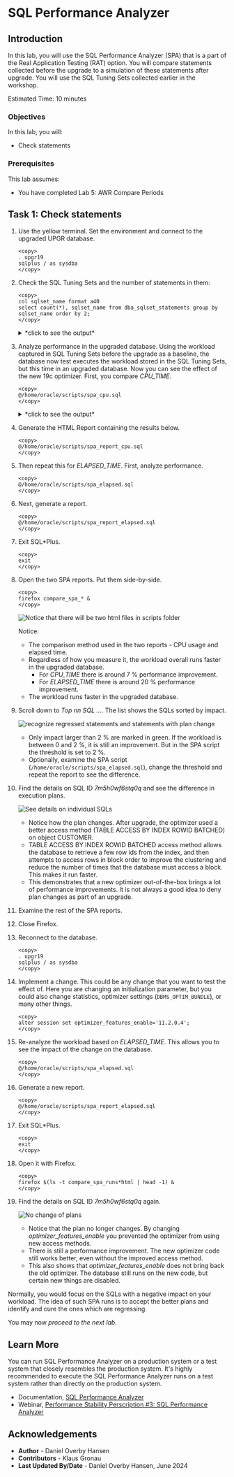 # SQL Performance Analyzer

## Introduction

In this lab, you will use the SQL Performance Analyzer (SPA) that is a part of the Real Application Testing (RAT) option. You will compare statements collected before the upgrade to a simulation of these statements after upgrade. You will use the SQL Tuning Sets collected earlier in the workshop.

Estimated Time: 10 minutes

### Objectives

In this lab, you will:
* Check statements

### Prerequisites

This lab assumes:

- You have completed Lab 5: AWR Compare Periods

## Task 1: Check statements

1. Use the yellow terminal. Set the environment and connect to the upgraded UPGR database.

    ```
    <copy>
    . upgr19
    sqlplus / as sysdba
    </copy>
    ```

2. Check the SQL Tuning Sets and the number of statements in them:

    ```
    <copy>
    col sqlset_name format a40
    select count(*), sqlset_name from dba_sqlset_statements group by sqlset_name order by 2;
    </copy>
    ```
    
    <details>
    <summary>*click to see the output*</summary>
    ``` text
    SQL> col sqlset_name format a40
    SQL> select count(*), sqlset_name from dba_sqlset_statements group by sqlset_name order by 2;

      COUNT(*) SQLSET_NAME
    ---------- ----------------------------------------
            31 STS_CaptureAWR
            38 STS_CaptureCursorCache  
    ```
    </details>

3. Analyze performance in the upgraded database. Using the workload captured in SQL Tuning Sets before the upgrade as a baseline, the database now test executes the workload stored in the SQL Tuning Sets, but this time in an upgraded database. Now you can see the effect of the new 19c optimizer. First, you compare *CPU\_TIME*.

    ```
    <copy>
    @/home/oracle/scripts/spa_cpu.sql
    </copy>
    ```

    <details>
    <summary>*click to see the output*</summary>
    ``` text
    SQL> @/home/oracle/scripts/spa_cpu.sql
    SQL Tuning Set does exist - will run SPA now ...
    SQL Performance Analyzer Task does not exist - will be created ...

    PL/SQL procedure successfully completed.    
    ```
    </details>

    The script:
    - Convert the information from `STS_CaptureAWR` into the right format.
    - Simulate the execution of all statements in `STS_CaptureAWR`.
    - Compare before/after.
    - Report on the results based on *CPU\_TIME*.

4. Generate the HTML Report containing the results below.

    ```
    <copy>
    @/home/oracle/scripts/spa_report_cpu.sql
    </copy>
    ```
5. Then repeat this for *ELAPSED\_TIME*. First, analyze performance.

    ```
    <copy>
    @/home/oracle/scripts/spa_elapsed.sql
    </copy>
    ```

5. Next, generate a report.

    ```
    <copy>
    @/home/oracle/scripts/spa_report_elapsed.sql
    </copy>
    ```    

6. Exit SQL*Plus.

    ```
    <copy>
    exit
    </copy>
    ```

7. Open the two SPA reports. Put them side-by-side.
    
    ```
    <copy>
    firefox compare_spa_* &
    </copy>
    ```
    ![Notice that there will be two html files in scripts folder](./images/spa-compare-two-reports.png " ")

    Notice: 
    * The comparison method used in the two reports - CPU usage and elapsed time.
    * Regardless of how you measure it, the workload overall runs faster in the upgraded database.
        - For *CPU\_TIME* there is around 7 % performance improvement.
        - For *ELAPSED\_TIME* there is around 20 % performance improvement.
    * The workload runs faster in the upgraded database.

10. Scroll down to *Top nn SQL ...*. The list shows the SQLs sorted by impact. 

    ![recognize regressed statements and statements with plan change](./images/spa-report-top-sql.png " ")

    * Only impact larger than 2 % are marked in green. If the workload is between 0 and 2 %, it is still an improvement. But in the SPA script the threshold is set to 2 %. 
    * Optionally, examine the SPA script (`/home/oracle/scripts/spa_elapsed.sql`), change the threshold and repeat the report to see the difference.

11. Find the details on SQL ID *7m5h0wf6stq0q* and see the difference in execution plans. 

    ![See details on individual SQLs](./images/spa-plan-compare.png " ")

    * Notice how the plan changes. After upgrade, the optimizer used a better access method (TABLE ACCESS BY INDEX ROWID BATCHED) on object CUSTOMER.
    * TABLE ACCESS BY INDEX ROWID BATCHED access method allows the database to retrieve a few row ids from the index, and then attempts to access rows in block order to improve the clustering and reduce the number of times that the database must access a block. This makes it run faster.
    * This demonstrates that a new optimizer out-of-the-box brings a lot of performance improvements. It is not always a good idea to deny plan changes as part of an upgrade. 
    
12. Examine the rest of the SPA reports.

13. Close Firefox.

14. Reconnect to the database.
    
    ```
    <copy>
    . upgr19
    sqlplus / as sysdba
    </copy>
    ```

15. Implement a change. This could be any change that you want to test the effect of. Here you are changing an initialization parameter, but you could also change statistics, optimizer settings (`DBMS_OPTIM_BUNDLE`), or many other things.

    ```
    <copy>
    alter session set optimizer_features_enable='11.2.0.4';
    </copy>
    ```

15. Re-analyze the workload based on *ELAPSED\_TIME*. This allows you to see the impact of the change on the database.

    ```
    <copy>
    @/home/oracle/scripts/spa_elapsed.sql
    </copy>
    ```

15. Generate a new report.

    ```
    <copy>
    @/home/oracle/scripts/spa_report_elapsed.sql
    </copy>
    ```    

16. Exit SQL*Plus.

    ```
    <copy>
    exit
    </copy>
    ```    
    
17. Open it with Firefox.

    ```
    <copy>
    firefox $(ls -t compare_spa_runs*html | head -1) & 
    </copy>
    ```

18. Find the details on SQL ID *7m5h0wf6stq0q* again.

    ![No change of plans](./images/spa-change-plan-compare.png " ")

    * Notice that the plan no longer changes. By changing *optimizer\_features\_enable* you prevented the optimizer from using new access methods. 
    * There is still a performance improvement. The new optimizer code still works better, even without the improved access method.
    * This also shows that *optimizer\_features\_enable* does not bring back the old optimizer. The database still runs on the new code, but certain new things are disabled.

Normally, you would focus on the SQLs with a negative impact on your workload. The idea of such SPA runs is to accept the better plans and identify and cure the ones which are regressing.

You may now *proceed to the next lab*.

## Learn More

You can run SQL Performance Analyzer on a production system or a test system that closely resembles the production system. It's highly recommended to execute the SQL Performance Analyzer runs on a test system rather than directly on the production system.

* Documentation, [SQL Performance Analyzer](https://docs.oracle.com/en/database/oracle/oracle-database/19/ratug/introduction-to-sql-performance-analyzer.html#GUID-860FC707-B281-4D81-8B43-1E3857194A72)
* Webinar, [Performance Stability Perscription #3: SQL Performance Analyzer](https://www.youtube.com/watch?v=qCt1_Fc3JRs&t=4463s)

## Acknowledgements
* **Author** - Daniel Overby Hansen
* **Contributors** - Klaus Gronau
* **Last Updated By/Date** - Daniel Overby Hansen, June 2024